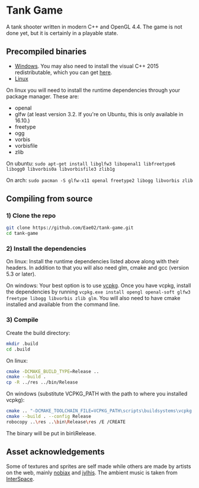 # Tank Game
A tank shooter written in modern C++ and OpenGL 4.4. The game is not done yet, but it is certainly in a playable state.

## Precompiled binaries
 * [Windows](https://www.dropbox.com/s/aevhdaysm028ur9/tankgame_win32.zip?dl=1). You may also need to install the visual C++ 2015 redistributable, which you can get [here](https://www.microsoft.com/en-us/download/details.aspx?id=48145).
 * [Linux](https://www.dropbox.com/s/2yyyrogw3lxdj2l/tankgame_linux.tar.gz?dl=1)

On linux you will need to install the runtime dependencies through your package manager. These are:
* openal
* glfw (at least version 3.2. If you're on Ubuntu, this is only available in 16.10.)
* freetype
* ogg
* vorbis
* vorbisfile
* zlib

On ubuntu: `sudo apt-get install libglfw3 libopenal1 libfreetype6 libogg0 libvorbis0a libvorbisfile3 zlib1g`

On arch: `sudo pacman -S glfw-x11 openal freetype2 libogg libvorbis zlib`

## Compiling from source
### 1) Clone the repo
```bash
git clone https://github.com/Eae02/tank-game.git
cd tank-game
```
### 2) Install the dependencies
On linux: Install the runtime dependencies listed above along with their headers. In addition to that you will also need glm, cmake and gcc (version 5.3 or later).

On windows: Your best option is to use [vcpkg](https://github.com/Microsoft/vcpkg). Once you have vcpkg, install the dependencies by running `vcpkg.exe install opengl openal-soft glfw3 freetype libogg libvorbis zlib glm`. You will also need to have cmake installed and available from the command line.

### 3) Compile
Create the build directory:
```bash
mkdir .build
cd .build
```
On linux:
```bash
cmake -DCMAKE_BUILD_TYPE=Release ..
cmake --build .
cp -R ../res ../bin/Release
```
On windows (substitute VCPKG_PATH with the path to where you installed vcpkg):
```bash
cmake .. "-DCMAKE_TOOLCHAIN_FILE=VCPKG_PATH\scripts\buildsystems\vcpkg.cmake"
cmake --build . --config Release
robocopy ..\res ..\bin\Release\res /E /CREATE
```

The binary will be put in bin\Release.

## Asset acknowledgements
Some of textures and sprites are self made while others are made by artists on the web, mainly [nobiax](http://nobiax.deviantart.com/) and [jylhis](http://jylhis.deviantart.com/). The ambient music is taken from [InterSpace](http://99sounds.org/interspace).
